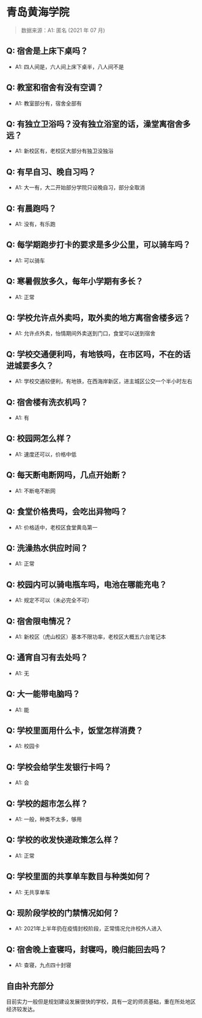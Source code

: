 # 青岛黄海学院

> 数据来源：A1: 匿名 (2021 年 07 月)

## Q: 宿舍是上床下桌吗？

- A1: 四人间是，六人间上床下桌半，八人间不是

## Q: 教室和宿舍有没有空调？

- A1: 教室部分有，宿舍全部有

## Q: 有独立卫浴吗？没有独立浴室的话，澡堂离宿舍多远？

- A1: 新校区有，老校区大部分有独卫没独浴

## Q: 有早自习、晚自习吗？

- A1: 大一有，大二开始部分学院只设晚自习，部分全取消

## Q: 有晨跑吗？

- A1: 没有，有乐跑

## Q: 每学期跑步打卡的要求是多少公里，可以骑车吗？

- A1: 可以骑车

## Q: 寒暑假放多久，每年小学期有多长？

- A1: 正常

## Q: 学校允许点外卖吗，取外卖的地方离宿舍楼多远？

- A1: 允许点外卖，怡情期间外卖送到门口，食堂可以送到宿舍

## Q: 学校交通便利吗，有地铁吗，在市区吗，不在的话进城要多久？

- A1: 学校交通较便利，有地铁，在西海岸新区，进主城区公交一个半小时左右

## Q: 宿舍楼有洗衣机吗？

- A1: 有

## Q: 校园网怎么样？

- A1: 速度还可以，价格中低

## Q: 每天断电断网吗，几点开始断？

- A1: 不断电不断网

## Q: 食堂价格贵吗，会吃出异物吗？

- A1: 价格适中，老校区食堂黄岛第一

## Q: 洗澡热水供应时间？

- A1: 正常

## Q: 校园内可以骑电瓶车吗，电池在哪能充电？

- A1: 规定不可以（未必完全不可）

## Q: 宿舍限电情况？

- A1: 新校区（虎山校区）基本不限功率，老校区大概五六台笔记本

## Q: 通宵自习有去处吗？

- A1: 无

## Q: 大一能带电脑吗？

- A1: 能

## Q: 学校里面用什么卡，饭堂怎样消费？

- A1: 校园卡

## Q: 学校会给学生发银行卡吗？

- A1: 会

## Q: 学校的超市怎么样？

- A1: 一般，种类不太多，够用

## Q: 学校的收发快递政策怎么样？

- A1: 正常

## Q: 学校里面的共享单车数目与种类如何？

- A1: 无共享单车

## Q: 现阶段学校的门禁情况如何？

- A1: 2021年上半年扔在疫情封校阶段，正常情况允许校外人进入

## Q: 宿舍晚上查寝吗，封寝吗，晚归能回去吗？

- A1: 查寝，九点四十封寝

## 自由补充部分

目前实力一般但是规划建设发展很快的学校，具有一定的师资基础，重在所处地区经济较发达。